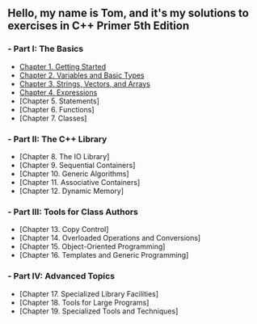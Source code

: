 ## Hello, my name is Tom, and it's my solutions to exercises in C++ Primer 5th Edition

### - Part I: The Basics  
   - [Chapter 1. Getting Started](ch_1)
   - [Chapter 2. Variables and Basic Types](ch_2)
   - [Chapter 3. Strings, Vectors, and Arrays](ch_3)
   - [Chapter 4. Expressions](ch_4)
   - [Chapter 5. Statements]
   - [Chapter 6. Functions]
   - [Chapter 7. Classes]
### - Part II: The C++ Library
  - [Chapter 8. The IO Library]
  - [Chapter 9. Sequential Containers]
  - [Chapter 10. Generic Algorithms]
  - [Chapter 11. Associative Containers]
  - [Chapter 12. Dynamic Memory]
### - Part III: Tools for Class Authors
  - [Chapter 13. Copy Control]
  - [Chapter 14. Overloaded Operations and Conversions]
  - [Chapter 15. Object-Oriented Programming]
  - [Chapter 16. Templates and Generic Programming]
### - Part IV:  Advanced Topics
  - [Chapter 17. Specialized Library Facilities]
  - [Chapter 18. Tools for Large Programs]
  - [Chapter 19. Specialized Tools and Techniques]
